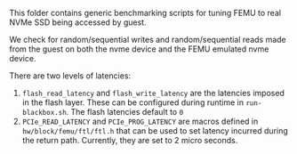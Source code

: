 This folder contains generic benchmarking scripts for tuning FEMU to real NVMe SSD being accessed by guest.

We check for random/sequential writes and random/sequential reads made from the guest on both the nvme device and the FEMU emulated nvme device.

There are two levels of latencies:

1. `flash_read_latency` and `flash_write_latency` are the latencies imposed in the flash layer. 
	These can be configured during runtime in `run-blackbox.sh`. The flash latencies default to `0`
2.  `PCIe_READ_LATENCY` and `PCIe_PROG_LATENCY` are macros defined in `hw/block/femu/ftl/ftl.h` that can 
	be used to set latency incurred during the return path. Currently, they are set to 2 micro seconds.
